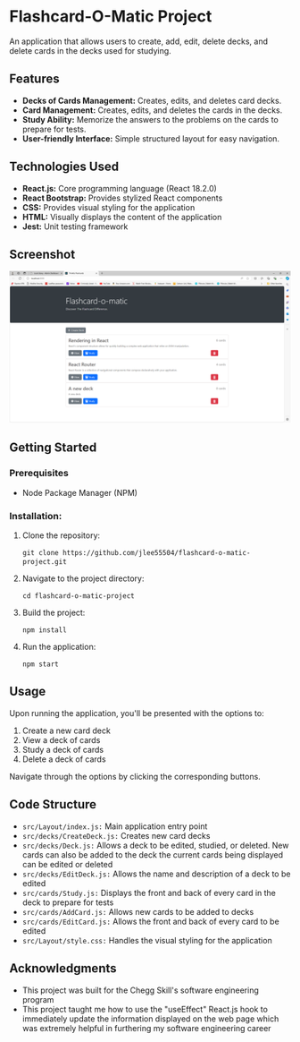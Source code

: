 # Flashcard-O-Matic Project

An application that allows users to create, add, edit, delete decks, and delete cards in the decks used for studying.

## Features

 - **Decks of Cards Management:** Creates, edits, and deletes card decks.
 - **Card Management:** Creates, edits, and deletes the cards in the decks.
 - **Study Ability:** Memorize the answers to the problems on the cards to prepare for tests.
 - **User-friendly Interface:** Simple structured layout for easy navigation.

## Technologies Used

  * **React.js:** Core programming language (React 18.2.0)
  * **React Bootstrap:** Provides stylized React components
  * **CSS:** Provides visual styling for the application
  * **HTML:** Visually displays the content of the application
  * **Jest:** Unit testing framework

## Screenshot

![Alt text](https://github.com/jlee55504/flashcard-o-matic-project/blob/main/src/imgs/Flashcard-o-matic%20project%20home%20screen%20image.png?raw=true "Flashcard-o-matic-project 'Layout/home' screen")

## Getting Started

### Prerequisites
 - Node Package Manager (NPM)

### Installation:

  1. Clone the repository:
     ```
     git clone https://github.com/jlee55504/flashcard-o-matic-project.git
     ```
  2. Navigate to the project directory:
     ```
     cd flashcard-o-matic-project
     ```
  3. Build the project:
     ```
     npm install
     ```
  4. Run the application:
     ```
     npm start
     ```

## Usage

Upon running the application, you'll be presented with the options to:
 1. Create a new card deck
 2. View a deck of cards
 3. Study a deck of cards
 4. Delete a deck of cards
 
Navigate through the options by clicking the corresponding buttons.

## Code Structure

 - ``src/Layout/index.js:`` Main application entry point
 - ``src/decks/CreateDeck.js:`` Creates new card decks
 - ``src/decks/Deck.js:`` Allows a deck to be edited, studied, or deleted. New cards can also be added 
 to the deck the current cards being displayed can be edited or deleted
 - ``src/decks/EditDeck.js:`` Allows the name and description of a deck to be edited
 - ``src/cards/Study.js:`` Displays the front and back of every card in the deck to prepare for tests
 - ``src/cards/AddCard.js:`` Allows new cards to be added to decks
 - ``src/cards/EditCard.js:`` Allows the front and back of every card to be edited
 - ``src/Layout/style.css:`` Handles the visual styling for the application

## Acknowledgments

 - This project was built for the Chegg Skill's software engineering program
 - This project taught me how to use the "useEffect" React.js hook to 
 immediately update the information displayed on the web page which was extremely helpful
  in furthering my software engineering career
